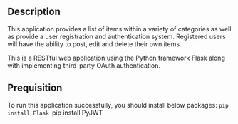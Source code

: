 ## Description

This application provides a list of items within a variety of categories as well as provide a user registration and authentication system. Registered users will have the ability to post, edit and delete their own items.

This is a RESTful web application using the Python framework Flask along with implementing third-party OAuth authentication.


## Prequisition
To run this application successfully, you should install below packages:
`pip install Flask
`pip install PyJWT
